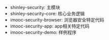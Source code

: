 - shinley-security: 主模块
- shinley-security-core: 核心业务逻辑
- imooc-security-browser: 浏览器安全特定代码
- imooc-security-app: app相关特定代码
- imooc-security-demo: 样例程序